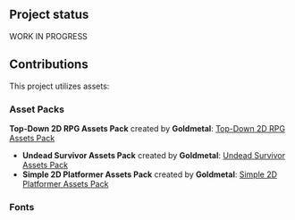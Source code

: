 ## Project status
WORK IN PROGRESS

## Contributions
This project utilizes assets:

### Asset Packs
**Top-Down 2D RPG Assets Pack** created by **Goldmetal**: [Top-Down 2D RPG Assets Pack](https://assetstore.unity.com/packages/2d/characters/top-down-2d-rpg-assets-pack-188718)
- **Undead Survivor Assets Pack** created by **Goldmetal**: [Undead Survivor Assets Pack](https://assetstore.unity.com/packages/2d/undead-survivor-assets-pack-238068)
- **Simple 2D Platformer Assets Pack** created by **Goldmetal**: [Simple 2D Platformer Assets Pack](https://assetstore.unity.com/packages/2d/characters/simple-2d-platformer-assets-pack-188518)

### Fonts


